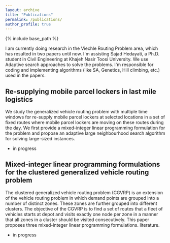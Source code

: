 ```yaml
---
layout: archive
title: "Publications"
permalink: /publications/
author_profile: true
---
```


{% include base_path %}

I am currently doing research in the Viechle Routing Problem area, which has resulted in two papers until now. I'm assisting Sajad Hedayati, a Ph.D. student in Civil Engineering at Khajeh Nasir Toosi University. We use Adaptive search approaches to solve the problems. I'm responsible for coding and implementing algorithms (like SA, Genetics, Hill climbing, etc.) used in the papers.

Re-supplying mobile parcel lockers in last mile logistics
----
We study the generalized vehicle routing problem with multiple time windows for re-supply mobile parcel lockers at selected locations in a set of fixed routes where mobile parcel lockers are moving on these routes during the day. We first provide a mixed-integer linear programming formulation for the problem and propose an adaptive large neighbourhood search algorithm for solving large-sized instances.
* in progress

Mixed-integer linear programming formulations for the clustered generalized vehicle routing problem
----
The clustered generalized vehicle routing problem (CGVRP) is an extension of the vehicle routing problem in which demand points are grouped into a number of distinct zones. These zones are further grouped into different clusters. The objective of the CGVRP is to find a set of routes that a fleet of vehicles starts at depot and visits exactly one node per zone in a manner that all zones in a cluster should be visited consecutively. This paper proposes three mixed-integer linear programming formulations. literature.
* in progress
